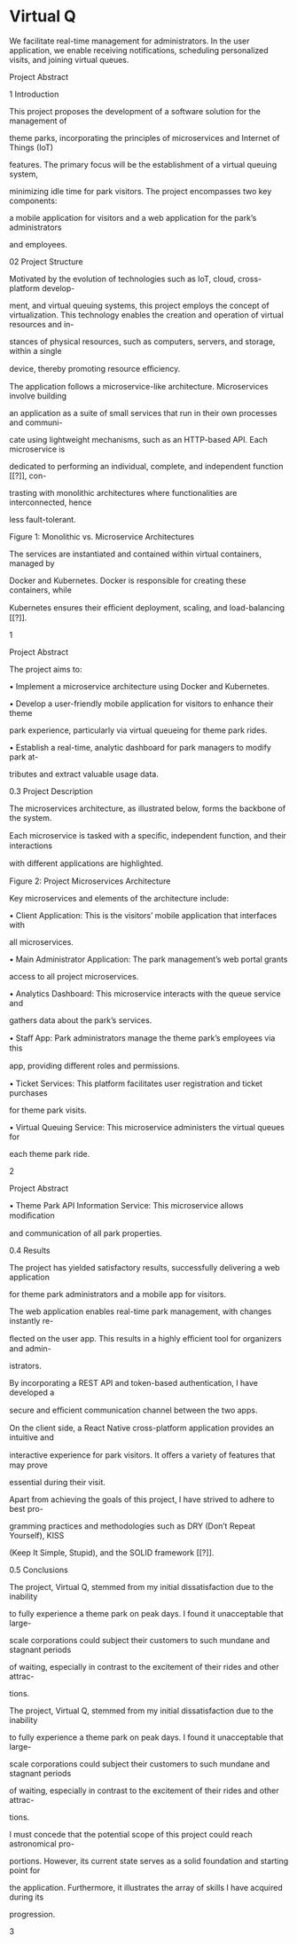 # Virtual Q
We facilitate real-time management for administrators. In the user application, we enable receiving notifications, scheduling personalized visits, and joining virtual queues.


<a name="br1"></a> 

Project Abstract

1 Introduction

This project proposes the development of a software solution for the management of

theme parks, incorporating the principles of microservices and Internet of Things (IoT)

features. The primary focus will be the establishment of a virtual queuing system,

minimizing idle time for park visitors. The project encompasses two key components:

a mobile application for visitors and a web application for the park’s administrators

and employees.

02 Project Structure

Motivated by the evolution of technologies such as IoT, cloud, cross-platform develop-

ment, and virtual queuing systems, this project employs the concept of virtualization. This technology enables the creation and operation of virtual resources and in-

stances of physical resources, such as computers, servers, and storage, within a single

device, thereby promoting resource eﬃciency.

The application follows a microservice-like architecture. Microservices involve building

an application as a suite of small services that run in their own processes and communi-

cate using lightweight mechanisms, such as an HTTP-based API. Each microservice is

dedicated to performing an individual, complete, and independent function [[?]], con-

trasting with monolithic architectures where functionalities are interconnected, hence

less fault-tolerant.

Figure 1: Monolithic vs. Microservice Architectures

The services are instantiated and contained within virtual containers, managed by

Docker and Kubernetes. Docker is responsible for creating these containers, while

Kubernetes ensures their eﬃcient deployment, scaling, and load-balancing [[?]].

1



<a name="br2"></a> 

Project Abstract

The project aims to:

• Implement a microservice architecture using Docker and Kubernetes.

• Develop a user-friendly mobile application for visitors to enhance their theme

park experience, particularly via virtual queueing for theme park rides.

• Establish a real-time, analytic dashboard for park managers to modify park at-

tributes and extract valuable usage data.

0\.3 Project Description

The microservices architecture, as illustrated below, forms the backbone of the system.

Each microservice is tasked with a speciﬁc, independent function, and their interactions

with diﬀerent applications are highlighted.

Figure 2: Project Microservices Architecture

Key microservices and elements of the architecture include:

• Client Application: This is the visitors’ mobile application that interfaces with

all microservices.

• Main Administrator Application: The park management’s web portal grants

access to all project microservices.

• Analytics Dashboard: This microservice interacts with the queue service and

gathers data about the park’s services.

• Staﬀ App: Park administrators manage the theme park’s employees via this

app, providing diﬀerent roles and permissions.

• Ticket Services: This platform facilitates user registration and ticket purchases

for theme park visits.

• Virtual Queuing Service: This microservice administers the virtual queues for

each theme park ride.

2



<a name="br3"></a> 

Project Abstract

• Theme Park API Information Service: This microservice allows modiﬁcation

and communication of all park properties.

0\.4 Results

The project has yielded satisfactory results, successfully delivering a web application

for theme park administrators and a mobile app for visitors.

The web application enables real-time park management, with changes instantly re-

ﬂected on the user app. This results in a highly eﬃcient tool for organizers and admin-

istrators.

By incorporating a REST API and token-based authentication, I have developed a

secure and eﬃcient communication channel between the two apps.

On the client side, a React Native cross-platform application provides an intuitive and

interactive experience for park visitors. It oﬀers a variety of features that may prove

essential during their visit.

Apart from achieving the goals of this project, I have strived to adhere to best pro-

gramming practices and methodologies such as DRY (Don’t Repeat Yourself), KISS

(Keep It Simple, Stupid), and the SOLID framework [[?]].

0\.5 Conclusions

The project, Virtual Q, stemmed from my initial dissatisfaction due to the inability

to fully experience a theme park on peak days. I found it unacceptable that large-

scale corporations could subject their customers to such mundane and stagnant periods

of waiting, especially in contrast to the excitement of their rides and other attrac-

tions.

The project, Virtual Q, stemmed from my initial dissatisfaction due to the inability

to fully experience a theme park on peak days. I found it unacceptable that large-

scale corporations could subject their customers to such mundane and stagnant periods

of waiting, especially in contrast to the excitement of their rides and other attrac-

tions.

I must concede that the potential scope of this project could reach astronomical pro-

portions. However, its current state serves as a solid foundation and starting point for

the application. Furthermore, it illustrates the array of skills I have acquired during its

progression.

3




